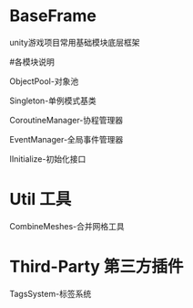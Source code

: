 # BaseFrame
unity游戏项目常用基础模块底层框架

#各模块说明

ObjectPool-对象池

Singleton-单例模式基类

CoroutineManager-协程管理器

EventManager-全局事件管理器

IInitialize-初始化接口

# Util 工具

CombineMeshes-合并网格工具

# Third-Party 第三方插件

TagsSystem-标签系统
